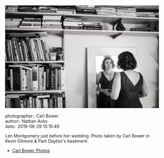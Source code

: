 ![Len Montgomery just before her wedding](assets/2019-06-29-set-1-the-ceremony-06.webp)

photographer:: Carl Bower  
author:: Nathan Acks  
date:: 2019-06-29 15:15:49

Len Montgomery just before her wedding. Photo taken by Carl Bower in Kevin Gilmore & Pam Dayton's basement.

* [Carl Bower Photos](https://carlbowerphotos.com)
